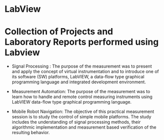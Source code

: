 # LabView

# Collection of Projects and Laboratory Reports performed using Labview 

* Signal Processing : The purpose of the measurement was to present and apply the concept of virtual instrumentation 
                       and to introduce one of its software (SW) platforms, LabVIEW, a data-flow type graphical
                       programming language and integrated development environment.
                       
* Measurement Automation: The purpose of the measurement was to learn how to handle and remote control measuring
                          instruments using LabVIEW data-flow type graphical programming language.
                         
* Mobile Robot Navigation: The objective of this practical measurement session is to study the control of simple mobile platforms. The
                           study includes the understanding of signal processing methods, their algorithmic 
                           implementation and measurement based verification of the resulting behavior.
